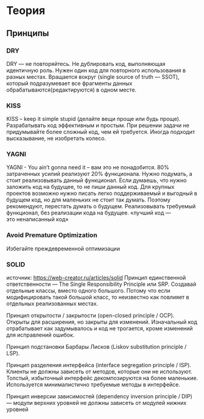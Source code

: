 # Теория

## Принципы

### DRY
DRY — не повторяйтесь. 
Не дублировать код, выполняющая идентичную роль. Нужен один код для повторного использования в разных местах. Вращается вокруг (single source of truth — SSOT), который подразумевает все фрагменты данных обрабатываются(редактируются) в одном месте.

### KISS
KISS – keep it simple stupid (делайте вещи проще или будь проще). Разрабатывать код эффективным и простым. При решении задачи не придумывайте более сложный код, чем ей требуется. Иногда подходит высказывание, не изобретать колесо.

### YAGNI
YAGNI - You ain’t gonna need it – вам это не понадобится. 
80% затраченных усилий реализуют 20% функционала. Нужно подумать, а стоит реализовывать данный функционал. Если думаешь, что нужно заложить код на будущее, то не пиши данный код. Для крупных проектов возможно нужно писать легко поддерживаемый и выгодный в будущем код, но для маленьких не стоит так думать. Поэтому рекомендуют, перестать думать о будущем. Реализовывать требуемый функционал, без реализации кода на будущее. 
«лучший код — это ненаписанный код»

### Avoid Premature Optimization
Избегайте преждевременной оптимизации

### SOLID
источник: https://web-creator.ru/articles/solid
Принцип единственной ответственности — The Single Responsibility Principle или SRP. Создавай отдельные классы, вместо одного большого. Потому что если модифицировать такой большой класс, то неизвестно как повлияет в отдельных реализованных местах.

Принцип открытости / закрытости (open-closed principle / OCP). Открыты для расширения, но закрыты для изменений. Изначальный код отрабатывает как задумывалось и код не трогается, кроме изменений для исправлений ошибок.

Принцип подстановки Барбары Лисков (Liskov substitution principle / LSP).

Принцип разделения интерфейса (interface segregation principle / ISP). Клиенты не должны зависеть от методов, которые они не используют. Толстый, избыточный интерфейс декомпозируются на более маленькие. Используется минималистично требуемые методы в интерфейсе.

Принцип инверсии зависимостей (dependency inversion principle / DIP) — модули верхних уровней не должны зависеть от модулей нижних уровней